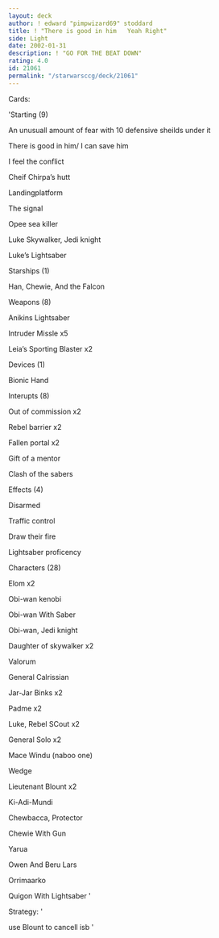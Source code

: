 ```yaml
---
layout: deck
author: ! edward "pimpwizard69" stoddard
title: ! "There is good in him   Yeah Right"
side: Light
date: 2002-01-31
description: ! "GO FOR THE BEAT DOWN"
rating: 4.0
id: 21061
permalink: "/starwarsccg/deck/21061"
---
```

Cards: 

'Starting (9)

 An unusuall amount of fear with 10 defensive sheilds under it

 There is good in him/ I can save him

 I feel the conflict

 Cheif Chirpa’s hutt

 Landingplatform

 The signal

 Opee sea killer

 Luke Skywalker, Jedi knight

 Luke’s Lightsaber


Starships (1)

 Han, Chewie, And the Falcon


Weapons (8)

 Anikins Lightsaber

 Intruder Missle x5

 Leia’s Sporting Blaster x2


Devices (1)

 Bionic Hand


Interupts (8)

 Out of commission x2

 Rebel barrier x2

 Fallen portal x2

 Gift of a mentor

 Clash of the sabers


Effects (4)

 Disarmed

 Traffic control

 Draw their fire

 Lightsaber proficency


Characters (28)

 Elom x2

 Obi-wan kenobi

 Obi-wan With Saber

 Obi-wan, Jedi knight

 Daughter of skywalker x2

 Valorum

 General Calrissian

 Jar-Jar Binks x2

 Padme x2

 Luke, Rebel SCout x2 

 General Solo x2

 Mace Windu (naboo one)

 Wedge

 Lieutenant Blount x2

 Ki-Adi-Mundi

 Chewbacca, Protector

 Chewie With Gun 

 Yarua 

 Owen And Beru Lars

 Orrimaarko

 Quigon With Lightsaber '

Strategy: '

use Blount to cancell isb '
